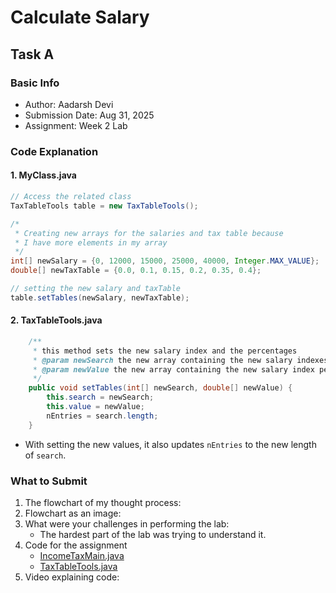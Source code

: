 # Calculate Salary
## Task A
### Basic Info
- Author: Aadarsh Devi
- Submission Date: Aug 31, 2025
- Assignment: Week 2 Lab

### Code Explanation

#### 1. MyClass.java
```java
// Access the related class
TaxTableTools table = new TaxTableTools();

/*
 * Creating new arrays for the salaries and tax table because
 * I have more elements in my array
 */
int[] newSalary = {0, 12000, 15000, 25000, 40000, Integer.MAX_VALUE};
double[] newTaxTable = {0.0, 0.1, 0.15, 0.2, 0.35, 0.4};

// setting the new salary and taxTable
table.setTables(newSalary, newTaxTable);
```

#### 2. TaxTableTools.java
```java
    /**
     * this method sets the new salary index and the percentages
     * @param newSearch the new array containing the new salary indexes
     * @param newValue the new array containing the new salary index percentage
     */
    public void setTables(int[] newSearch, double[] newValue) {
        this.search = newSearch;
        this.value = newValue;
        nEntries = search.length;
    }
```
- With setting the new values, it also updates `nEntries` to the new length of `search`.

### What to Submit
1. The flowchart of my thought process:
2. Flowchart as an image:
3. What were your challenges in performing the lab:
    - The hardest part of the lab was trying to understand it.
4. Code for the assignment
   - [IncomeTaxMain.java](TaskA/IncomeTaxMain.java)
   - [TaxTableTools.java](TaskA/TaxTableTools.java)
6. Video explaining code:
